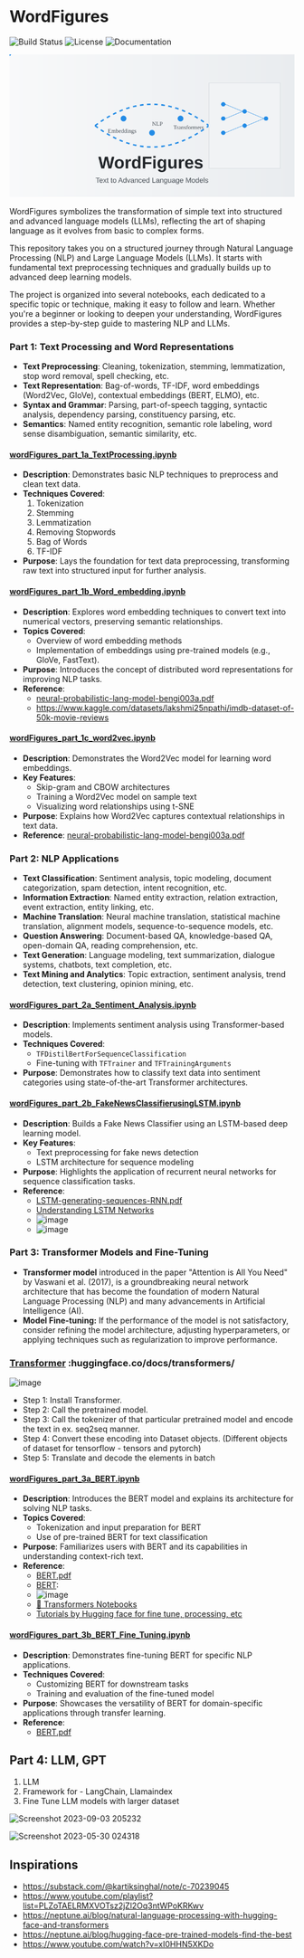 # WordFigures

![Build Status](https://img.shields.io/badge/build-passing-brightgreen.svg)
![License](https://img.shields.io/badge/license-MIT-blue.svg)
![Documentation](https://img.shields.io/badge/docs-available-brightgreen.svg)

![wordfigureslogo](asset/wordfigures-animated-logo.svg)

WordFigures symbolizes the transformation of simple text into structured and advanced language models (LLMs), reflecting the art of shaping language as it evolves from basic to complex forms.

This repository takes you on a structured journey through Natural Language Processing (NLP) and Large Language Models (LLMs). It starts with fundamental text preprocessing techniques and gradually builds up to advanced deep learning models.

The project is organized into several notebooks, each dedicated to a specific topic or technique, making it easy to follow and learn. Whether you're a beginner or looking to deepen your understanding, WordFigures provides a step-by-step guide to mastering NLP and LLMs.


### Part 1: Text Processing and Word Representations

* **Text Preprocessing**: Cleaning, tokenization, stemming, lemmatization, stop word removal, spell checking, etc.
* **Text Representation**: Bag-of-words, TF-IDF, word embeddings (Word2Vec, GloVe), contextual embeddings (BERT, ELMO), etc.
* **Syntax and Grammar**: Parsing, part-of-speech tagging, syntactic analysis, dependency parsing, constituency parsing, etc.
* **Semantics**: Named entity recognition, semantic role labeling, word sense disambiguation, semantic similarity, etc.


#### **[wordFigures_part_1a_TextProcessing.ipynb](#)**
- **Description**: Demonstrates basic NLP techniques to preprocess and clean text data.
- **Techniques Covered**:
  1. Tokenization
  2. Stemming
  3. Lemmatization
  4. Removing Stopwords
  5. Bag of Words
  6. TF-IDF
- **Purpose**: Lays the foundation for text data preprocessing, transforming raw text into structured input for further analysis.


#### **[wordFigures_part_1b_Word_embedding.ipynb](#)**
- **Description**: Explores word embedding techniques to convert text into numerical vectors, preserving semantic relationships.
- **Topics Covered**:
  - Overview of word embedding methods
  - Implementation of embeddings using pre-trained models (e.g., GloVe, FastText).
- **Purpose**: Introduces the concept of distributed word representations for improving NLP tasks.
- **Reference**: 
   - [neural-probabilistic-lang-model-bengi003a.pdf](#)
   - https://www.kaggle.com/datasets/lakshmi25npathi/imdb-dataset-of-50k-movie-reviews

#### **[wordFigures_part_1c_word2vec.ipynb](#)**
- **Description**: Demonstrates the Word2Vec model for learning word embeddings.
- **Key Features**:
  - Skip-gram and CBOW architectures
  - Training a Word2Vec model on sample text
  - Visualizing word relationships using t-SNE
- **Purpose**: Explains how Word2Vec captures contextual relationships in text data.
- **Reference**: [neural-probabilistic-lang-model-bengi003a.pdf](#)


### Part 2: NLP Applications

* **Text Classification**: Sentiment analysis, topic modeling, document categorization, spam detection, intent recognition, etc.
* **Information Extraction**: Named entity extraction, relation extraction, event extraction, entity linking, etc.
* **Machine Translation**: Neural machine translation, statistical machine translation, alignment models, sequence-to-sequence models, etc.
* **Question Answering**: Document-based QA, knowledge-based QA, open-domain QA, reading comprehension, etc.
* **Text Generation**: Language modeling, text summarization, dialogue systems, chatbots, text completion, etc.
* **Text Mining and Analytics**: Topic extraction, sentiment analysis, trend detection, text clustering, opinion mining, etc.

#### **[wordFigures_part_2a_Sentiment_Analysis.ipynb](#)**
- **Description**: Implements sentiment analysis using Transformer-based models.
- **Techniques Covered**:
  - `TFDistilBertForSequenceClassification`
  - Fine-tuning with `TFTrainer` and `TFTrainingArguments`
- **Purpose**: Demonstrates how to classify text data into sentiment categories using state-of-the-art Transformer architectures.


#### **[wordFigures_part_2b_FakeNewsClassifierusingLSTM.ipynb](#)**
- **Description**: Builds a Fake News Classifier using an LSTM-based deep learning model.
- **Key Features**:
  - Text preprocessing for fake news detection
  - LSTM architecture for sequence modeling
- **Purpose**: Highlights the application of recurrent neural networks for sequence classification tasks.
- **Reference**: 
   * [LSTM-generating-sequences-RNN.pdf](#)
   * [Understanding LSTM Networks](https://colah.github.io/posts/2015-08-Understanding-LSTMs/)
   - ![image](https://user-images.githubusercontent.com/67424390/209438337-f56a9ba0-5b6f-4074-98ad-9edc5f9e569b.png)
   - ![image](https://user-images.githubusercontent.com/67424390/209438362-6f59cc31-3de0-42db-b934-44bab94121b2.png)

### Part 3: Transformer Models and Fine-Tuning

*  **Transformer model** introduced in the paper "Attention is All You Need" by Vaswani et al. (2017), is a groundbreaking neural network architecture that has become the foundation of modern Natural Language Processing (NLP) and many advancements in Artificial Intelligence (AI).
* **Model Fine-tuning:** If the performance of the model is not satisfactory, consider refining the model architecture, adjusting hyperparameters, or applying techniques such as regularization to improve performance.


### [Transformer](https://jalammar.github.io/illustrated-transformer/) :huggingface.co/docs/transformers/
![image](https://user-images.githubusercontent.com/67424390/210357353-2b203cab-73a3-4df6-9410-80291dbfa9c2.png)
-  Step 1: Install Transformer.
-  Step 2: Call the pretrained model.
-  Step 3: Call the tokenizer of that particular pretrained model and encode the text in ex. seq2seq manner.
-  Step 4: Convert these encoding into Dataset objects. (Different objects of dataset for tensorflow - tensors and pytorch)
-  Step 5:  Translate and decode the elements in batch


#### **[wordFigures_part_3a_BERT.ipynb](#)**
- **Description**: Introduces the BERT model and explains its architecture for solving NLP tasks.
- **Topics Covered**:
  - Tokenization and input preparation for BERT
  - Use of pre-trained BERT for text classification
- **Purpose**: Familiarizes users with BERT and its capabilities in understanding context-rich text.
- **Reference**: 
   - [BERT.pdf](#)
   - [BERT](https://jalammar.github.io/illustrated-bert/): 
   - ![image](https://user-images.githubusercontent.com/67424390/210527955-cf5f1405-1585-4a11-9f51-c2097da438bf.png)
   - [🤗 Transformers Notebooks](https://huggingface.co/docs/transformers/main/en/notebooks)
   - [Tutorials by Hugging face for fine tune, processing, etc](https://huggingface.co/docs/transformers/training)

#### **[wordFigures_part_3b_BERT_Fine_Tuning.ipynb](#)**
- **Description**: Demonstrates fine-tuning BERT for specific NLP applications.
- **Techniques Covered**:
  - Customizing BERT for downstream tasks
  - Training and evaluation of the fine-tuned model
- **Purpose**: Showcases the versatility of BERT for domain-specific applications through transfer learning.
- **Reference**: 
  - [BERT.pdf](#)



##  Part 4: LLM, GPT

1. LLM
2. Framework for  - LangChain, Llamaindex
3. Fine Tune LLM models with larger dataset

![Screenshot 2023-09-03 205232](https://github.com/user-attachments/assets/9a4519a7-a58a-43c5-bd7f-5d04c0ba5fd8)


![Screenshot 2023-05-30 024318](https://github.com/user-attachments/assets/8c31718f-959d-44a3-8c17-64312ebf74a8)


## Inspirations 
* https://substack.com/@kartiksinghal/note/c-70239045
* https://www.youtube.com/playlist?list=PLZoTAELRMXVOTsz2jZl2Oq3ntWPoKRKwv
* https://neptune.ai/blog/natural-language-processing-with-hugging-face-and-transformers
* https://neptune.ai/blog/hugging-face-pre-trained-models-find-the-best
* https://www.youtube.com/watch?v=xI0HHN5XKDo